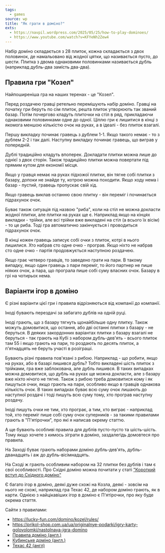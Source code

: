 ```yaml
---
tags:
  - games
source: wp
title: "Як грати в доміно?" 
exts:
  - https://navpil.wordpress.com/2025/05/25/how-to-play-dominoes/
  - https://www.youtube.com/watch?v=KFYeNh2Zew4
---
```

Набір доміно складається з 28 плиток, кожна складається з двох половинок, де намальовано від жодної цятки, що називається пусто, до шести.
Плитка з двома однаковими половинками називається дубль (наприклад дубль-два замість два-два).

## Правила гри "Козел"

Найпоширеніша гра на наших теренах - це "Козел".

Перед роздачею гравці ретельно перемішують набір доміно.
Гравці на початку гри беруть по сім плиток, решта плиток утворюють так званий базар.
Потім почергово кладуть плиточки на стіл в ряд, прикладаючи однаковими половинками одне до одної.
Ціллю гри є лишитися в кінці з якомога меншою кількістю очок на руках, а в ідеалі - без плиток взагалі.

Першу викладку починає гравець з дублем 1-1.
Якщо такого немає - то з дублем 2-2 і так далі. 
Наступну викладку починає гравець, що виграв у попередній.

Дублі традиційно кладуть впоперек.
Докладати плитки можна лише до однієї з двох сторін.
Також традиційно плитки можна повертати під прямим кутом для економії місця.

Якщо у гравця немає на руках підхожої плитки, він тягне собі плитки з базару, допоки не знайде ту, котрою можна походити. 
Якщо ходу нема і базар - пустий, гравець пропускає свій хід.

Якщо гравець виклав останню свою плитку - він переміг і починається підрахунок очок.

Буває також ситуація під назвою "риба", коли на стіл не можна докласти жодної плитки, але плитки на руках ще є. 
Наприклад якщо на кінцях викладки - трійки, але всі трійки вже викладені на стіл (а всього їх вісім) - то це риба. 
Тоді гра автоматично закінчується і проводиться підрахунок очок.

В кінці кожен гравець записує собі очки з плиток, котрі в нього лишилися. 
Хто набрав сто одне очко - програв.
Якщо ніхто не набрав сто одне очко - партія продовжується наступною роздачею.

Якщо грає четверо гравців, то заведено грати на пари.
В такому випадку, якщо один гравець з пари переміг, то його партнер не пише ніяких очок, а пара, що програла пише собі суму власних очок.
Базару в грі на чотирьох нема.

## Варіанти ігор в доміно

Є різні варіанти цієї гри і правила відрізняються від компанії до компанії.

Іноді бувають перездачі за забагато дублів на одній руці.

Іноді грають, що з базару тягнуть щонайбільше одну плитку. Також можуть домовитися, що остання, або дві останні плитки з базару - не беруться. В деяких закордонних варіантах плитки з базару взагалі не беруться - так грають на Кубі з набором дубль-дев'ять - всього плиток там 55 і якщо грають на пари, то роздають по десять плиток, а п'ятнадцять не беруть участі в розіграші.

Бувають різні правила пов'язані з рибою. Наприклад - що робити, якщо на руках, або в базарі лишився дубль? Тобто викладені шість плиток з трійками, гра вже заблокована, але дубль лишився. В таких випадках можна домовитися, що дубль на руках ще можна докласти, але з базару вже ніхто нічого не тягне. Також з рибою треба домовитися кому і як пишуться очки, якщо грають на пари, особливо якщо в гравців однакова кількість очок. В таких випадках буває всю суму очок лишають до наступної роздачі і тоді пишуть всю суму тому, хто програв наступну роздачу.

Іноді пишуть очки не тим, хто програє, а тим, хто виграє - наприклад той, хто переміг пише собі суму очок суперників - за такими правилами грають в "П'ятірочки", про які я написав окрему статтю.

А ще бувають особливі правила для дублів пусто-пусто та шість-шість. Тому якщо хочете з кимось зіграти в доміно, заздалегідь домовтеся про правила.

На Заході буває грають наборами доміно дубль-дев'ять, дубль-дванадцять і аж до дубль-вісімнадцять.

На Сході ж грають особливим набором на 32 плитки без дублів і там є свої особливості. Про Східні доміно можна почитати у статі ["Короткий вступ до Східного доміно"](https://navpil.wordpress.com/gupai/quickstart/)

Є багато ігор в доміно, деякі дуже схожі на Козла, деякі - зовсім на нього не схожі, наприклад гра Техас 42, де набором доміно грають, як в карти.
Однією з найцікавіших ігор в доміно є П'ятірочки, про яку буде окрема стаття.

Сайти з правилами:

 - https://lucky-fun.com/domino/kozel/rules/
 - https://prikol-shop.com.ua/ua/originalnye-podarki/igry-karty-golovolomki/nastolnaya-igra-domino
 - [Правила доміно (англ.)](https://www.pagat.com/domino/line/block.html)
 - [Кубинське доміно (англ.)](https://www.pagat.com/domino/line/cuban.html)
 - [Техас 42 (англ)](https://www.pagat.com/domino/trick/42.html)
